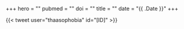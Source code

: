 +++
hero = ""
pubmed = ""
doi = ""
title = ""
date = "{{ .Date }}"
+++

{{< tweet user="thaasophobia" id="[ID]" >}}
